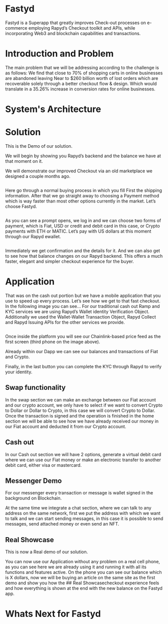 # Fastyd
Fastyd is a Superapp that greatly improves Check-out processes on e-commerce employing Rapyd’s Checkout toolkit and APIs, while incorporating Web3 and blockchain capabilities and transactions.


# Introduction and Problem

The main problem that we will be addressing according to the challenge is as follows:
We find that close to 70% of shopping carts in online businesses are abandoned leaving 
Near to $260 billion worth of lost orders which are recoverable solely through a better checkout flow & design. Which would translate in a 35.26% increase in conversion rates for online businesses.

# System's Architecture

# Solution

This is the Demo of our solution.

We will begin by showing you Rapyd’s backend and the balance we have at that moment on it.

We will demonstrate our improved Checkout via an old marketplace we designed a couple months ago.

<img src="">

Here go through a  normal buying process in which you fill First the shipping information. After that we go straight away to choosing a Payment method which is way faster than most other options currently in the market. Let’s choose Fastyd. 

<img src="">

As you can see a prompt opens, we log in and we can choose two forms of payment, which is Fiat, USD or credit and debit card in this case, or Crypto payments with ETH or MATIC. Let’s pay with US dollars at this moment through our Rapyd ewallet. 

<img src="">

Immediately we get confirmation and the details for it. And we can also get to see how that balance changes on our Rapyd backend. This offers a much faster, elegant and simpler checkout experience for the buyer.


# Application


That was on the cash out portion but we have a mobile application that you use to speed up every process. Let’s see how we get to that fast checkout. 
In the following image you can see...
For our traditional cash out Ramp and KYC services we are using Rapyd’s Wallet identity Verification Object. Additionally we used the Wallet-Wallet Transaction Object, Rapyd Collect and Rapyd Issuing APIs for the other services we provide.

<img src="">

Once inside the platform you will see our Chainlink-based price feed as the first screen (third phone on the image above).

Already within our Dapp we can see our balances and transactions of Fiat and Crypto.

Finally, in the last button you can complete the KYC through Rapyd  to verify your identity.


## Swap functionality

In the swap section we can make an exchange between our Fiat account and our crypto account, we only have to select if we want to convert Crypto to Dollar or Dollar to Crypto, in this case we will convert Crypto to Dollar. Once the transaction is signed and the operation is finished in the home section we will be able to see how we have already received our money in our Fiat account and deducted it from our Crypto account.


## Cash out

In our Cash out section we will have 2 options, generate a virtual debit card where we can use our Fiat money or make an electronic transfer to another debit card, either visa or mastercard.


## Messenger Demo

For our messenger every transaction or message is wallet signed in the background on Blockchain.

At the same time we integrate a chat section, where we can talk to any address on the same network, first we put the address with which we want to talk and we can start sending messages, in this case it is possible to send messages, send attached money or even send an NFT.

## Real Showcase

This is now a Real demo of our solution.

You can now use our Application without any problem on a real cell phone, as you can see here we are already using it and running it with all its functions and features active. On the phone you can see our balance which is X dollars, now we will be buying an article on the same site as the first demo and show you how the ## Real Showcasecheckout experience feels and how everything is shown at the end with the new balance on the Fastyd app. 


# Whats Next for Fastyd




